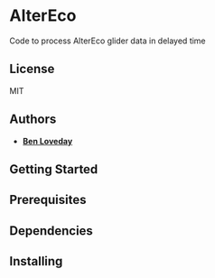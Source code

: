 # AlterEco
 
Code to process AlterEco glider data in delayed time

## License
 
MIT

## Authors
* [**Ben Loveday**](mailto://Ben.Loveday@gmail.com)
 
## Getting Started

## Prerequisites

## Dependencies

## Installing